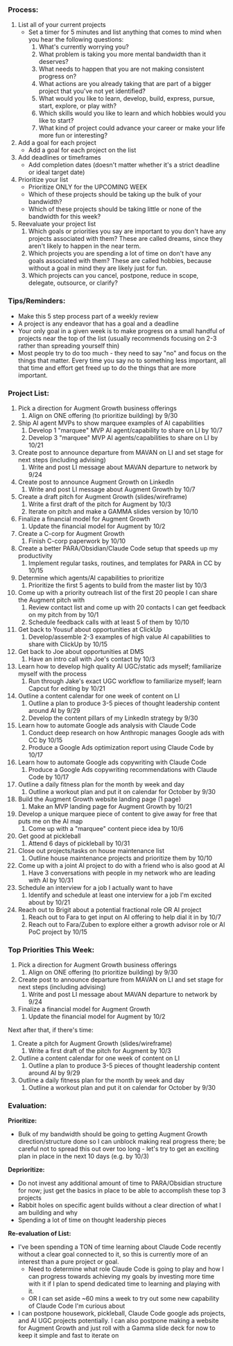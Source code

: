 ### Process:

1. List all of your current projects
	- Set a timer for 5 minutes and list anything that comes to mind when you hear the following questions:
		1. What's currently worrying you?
		2. What problem is taking you more mental bandwidth than it deserves?
		3. What needs to happen that you are not making consistent progress on?
		4. What actions are you already taking that are part of a bigger project that you've not yet identified?
		5. What would you like to learn, develop, build, express, pursue, start, explore, or play with?
		6. Which skills would you like to learn and which hobbies would you like to start?
		7. What kind of project could advance your career or make your life more fun or interesting?
2. Add a goal for each project
	- Add a goal for each project on the list
3. Add deadlines or timeframes
	- Add completion dates (doesn't matter whether it's a strict deadline or ideal target date)
4. Prioritize your list
	- Prioritize ONLY for the UPCOMING WEEK
	- Which of these projects should be taking up the bulk of your bandwidth?
	- Which of these projects should be taking little or none of the bandwidth for this week?
5. Reevaluate your project list
	1. Which goals or priorities you say are important to you don't have any projects associated with them? These are called dreams, since they aren't likely to happen in the near term.
	2. Which projects you are spending a lot of time on don't have any goals associated with them? These are called hobbies, because without a goal in mind they are likely just for fun.
	3. Which projects can you cancel, postpone, reduce in scope, delegate, outsource, or clarify?

### Tips/Reminders:

- Make this 5 step process part of a weekly review
- A project is any endeavor that has a goal and a deadline
- Your only goal in a given week is to make progress on a small handful of projects near the top of the list (usually recommends focusing on 2-3 rather than spreading yourself thin)
- Most people try to do too much - they need to say "no" and focus on the things that matter. Every time you say no to something less important, all that time and effort get freed up to do the things that are more important.

### Project List:

1. Pick a direction for Augment Growth business offerings
	1. Align on ONE offering (to prioritize building) by 9/30
2. Ship AI agent MVPs to show marquee examples of AI capabilities
	1. Develop 1 "marquee" MVP AI agent/capability to share on LI by 10/7
	2. Develop 3 "marquee" MVP AI agents/capabilities to share on LI by 10/21
3. Create post to announce departure from MAVAN on LI and set stage for next steps (including advising)
	1. Write and post LI message about MAVAN departure to network by 9/24
4. Create post to announce Augment Growth on LinkedIn
	1. Write and post LI message about Augment Growth by 10/7
5. Create a draft pitch for Augment Growth (slides/wireframe)
	1. Write a first draft of the pitch for Augment by 10/3
	2. Iterate on pitch and make a GAMMA slides version by 10/10
6. Finalize a financial model for Augment Growth
	1. Update the financial model for Augment by 10/2
7. Create a C-corp for Augment Growth
	1. Finish C-corp paperwork by 10/10
8. Create a better PARA/Obsidian/Claude Code setup that speeds up my productivity
	1. Implement regular tasks, routines, and templates for PARA in CC by 10/15
9. Determine which agents/AI capabilities to prioritize
	1. Prioritize the first 5 agents to build from the master list by 10/3
10. Come up with a priority outreach list of the first 20 people I can share the Augment pitch with
	1. Review contact list and come up with 20 contacts I can get feedback on my pitch from by 10/1
	2. Schedule feedback calls with at least 5 of them by 10/10
11. Get back to Yousuf about opportunities at ClickUp
	1. Develop/assemble 2-3 examples of high value AI capabilities to share with ClickUp by 10/15
12. Get back to Joe about opportunities at DMS
	1. Have an intro call with Joe's contact by 10/3
13. Learn how to develop high quality AI UGC/static ads myself; familiarize myself with the process
	1. Run through Jake's exact UGC workflow to familiarize myself; learn Capcut for editing by 10/21
14. Outline a content calendar for one week of content on LI
	1. Outline a plan to produce 3-5 pieces of thought leadership content around AI by 9/29
	2. Develop the content pillars of my LinkedIn strategy by 9/30
15. Learn how to automate Google ads analysis with Claude Code
	1. Conduct deep research on how Anthropic manages Google ads with CC by 10/15
	2. Produce a Google Ads optimization report using Claude Code by 10/17
16. Learn how to automate Google ads copywriting with Claude Code
	1. Produce a Google Ads copywriting recommendations with Claude Code by 10/17
17. Outline a daily fitness plan for the month by week and day
	1. Outline a workout plan and put it on calendar for October by 9/30
18. Build the Augment Growth website landing page (1 page)
	1. Make an MVP landing page for Augment Growth by 10/21
19. Develop a unique marquee piece of content to give away for free that puts me on the AI map
	1. Come up with a "marquee" content piece idea by 10/6
20. Get good at pickleball
	1. Attend 6 days of pickleball by 10/31
21. Close out projects/tasks on house maintenance list
	1. Outline house maintenance projects and prioritize them by 10/10
22. Come up with a joint AI project to do with a friend who is also good at AI
	1. Have 3 conversations with people in my network who are leading with AI by 10/31
23. Schedule an interview for a job I actually want to have
	1. Identify and schedule at least one interview for a job I'm excited about by 10/21
24. Reach out to Brigit about a potential fractional role OR AI project
	1. Reach out to Fara to get input on AI offering to help dial it in by 10/7
	2. Reach out to Fara/Zuben to explore either a growth advisor role or AI PoC project by 10/15

### Top Priorities This Week:

1. Pick a direction for Augment Growth business offerings
	1. Align on ONE offering (to prioritize building) by 9/30
2. Create post to announce departure from MAVAN on LI and set stage for next steps (including advising)
	1. Write and post LI message about MAVAN departure to network by 9/24
3. Finalize a financial model for Augment Growth
	1. Update the financial model for Augment by 10/2

Next after that, if there's time:

1. Create a pitch for Augment Growth (slides/wireframe)
	1. Write a first draft of the pitch for Augment by 10/3
2. Outline a content calendar for one week of content on LI
	1. Outline a plan to produce 3-5 pieces of thought leadership content around AI by 9/29
3. Outline a daily fitness plan for the month by week and day
	1. Outline a workout plan and put it on calendar for October by 9/30

### Evaluation:

**Prioritize:**

- Bulk of my bandwidth should be going to getting Augment Growth direction/structure done so I can unblock making real progress there; be careful not to spread this out over too long - let's try to get an exciting plan in place in the next 10 days (e.g. by 10/3)

**Deprioritize:**

* Do not invest any additional amount of time to PARA/Obsidian structure for now; just get the basics in place to be able to accomplish these top 3 projects
* Rabbit holes on specific agent builds without a clear direction of what I am building and why
* Spending a lot of time on thought leadership pieces

**Re-evaluation of List:**

- I've been spending a TON of time learning about Claude Code recently without a clear goal connected to it, so this is currently more of an interest than a pure project or goal. 
	- Need to determine what role Claude Code is going to play and how I can progress towards achieving my goals by investing more time with it if I plan to spend dedicated time to learning and playing with it.
	- OR I can set aside ~60 mins a week to try out some new capability of Claude Code I'm curious about
- I can postpone housework, pickleball, Claude Code google ads projects, and AI UGC projects potentially. I can also postpone making a website for Augment Growth and just roll with a Gamma slide deck for now to keep it simple and fast to iterate on